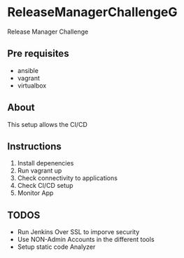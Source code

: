 # ReleaseManagerChallengeG
Release Manager Challenge

## Pre requisites

- ansible
- vagrant
- virtualbox

## About

This setup allows the CI/CD

## Instructions

1. Install depenencies
2. Run vagrant up
3. Check connectivity to applications
4. Check CI/CD setup
5. Monitor App 

## TODOS

- Run Jenkins Over SSL to imporve security
- Use NON-Admin Accounts in the different tools
- Setup static code Analyzer

